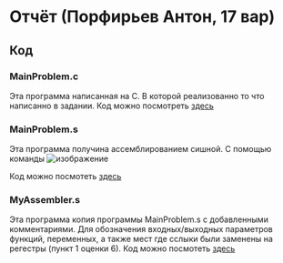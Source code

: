 # Отчёт (Порфирьев Антон, 17 вар)
## Код
### MainProblem.c
Эта программа написанная на С. В которой реализованно то что написанно в задании. Код можно посмотреть [здесь](https://github.com/Porfirev/avs-hw-2/blob/main/MainProblem.c)
### MainProblem.s
Эта программа получина ассемблированием сишной. С помощью команды
![изображение](https://user-images.githubusercontent.com/90344389/201521910-bed4bb4e-d81f-4058-aaf8-10cb48a9730b.png)

Код можно посмотеть [здесь](https://github.com/Porfirev/avs-hw-2/blob/main/MainProblem.s)
### MyAssembler.s
Эта программа копия программы MainProblem.s с добавленными комментариями. Для обозначения входных/выходных параметров функций, переменных, а также мест где сслыки были заменены на регестры (пункт 1 оценки 6).
Код можно посмотеть [здесь](https://github.com/Porfirev/avs-hw-2/blob/main/MyAssembler.s)
